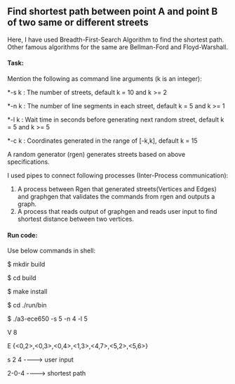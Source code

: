 ## Find shortest path between point A and point B of two same or different streets

Here, I have used Breadth-First-Search Algorithm to find the shortest path. Other famous algorithms for the same are Bellman-Ford and Floyd-Warshall.

#### Task:  
Mention the following as command line arguments (k is an integer):

*-s k : The number of streets, default k = 10 and k >= 2

*-n k : The number of line segments in each street, default k = 5 and k >= 1

*-l k : Wait time in seconds before generating next random street, default k = 5 and k >= 5

*-c k : Coordinates generated in the range of [-k,k], default k = 15

A random generator (rgen) generates streets based on above specifications. 

I used pipes to connect following processes (Inter-Process communication):
1. A process between Rgen that generated streets(Vertices and Edges) and graphgen that validates the commands from rgen and outputs a graph.
2. A process that reads output of graphgen and reads user input to find shortest distance between two vertices.

#### Run code:
Use below commands in shell:

$ mkdir build

$ cd build

$ make install

$ cd ./run/bin

$ ./a3-ece650 -s 5 -n 4 -l 5

V 8

E {<0,2>,<0,3>,<0,4>,<1,3>,<4,7>,<5,2>,<5,6>}

s 2 4 ----> user input

2-0-4 ----> shortest path
